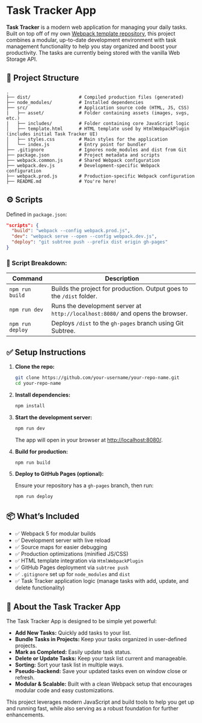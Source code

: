# Task Tracker App

**Task Tracker** is a modern web application for managing your daily tasks. Built on top off of my own [Webpack template repository](https://github.com/JunehyukYoo/template-webpack), this project combines a modular, up-to-date development environment with task management functionality to help you stay organized and boost your productivity. The tasks are currently being stored with the vanilla Web Storage API.

## 📁 Project Structure

```
.
├── dist/                  # Compiled production files (generated)
├── node_modules/          # Installed dependencies
├── src/                   # Application source code (HTML, JS, CSS)
|   ├── asset/             # Folder containing assets (images, svgs, etc.)
|   ├── includes/          # Folder containing core JavaScript logic
│   ├── template.html      # HTML template used by HtmlWebpackPlugin (includes initial Task Tracker UI)
│   ├── styles.css         # Main styles for the application
│   └── index.js           # Entry point for bundler
├── .gitignore             # Ignores node_modules and dist from Git
├── package.json           # Project metadata and scripts
├── webpack.common.js      # Shared Webpack configuration
├── webpack.dev.js         # Development-specific Webpack configuration
├── webpack.prod.js        # Production-specific Webpack configuration
├── README.md              # You're here!
```

## ⚙️ Scripts

Defined in `package.json`:

```json
"scripts": {
  "build": "webpack --config webpack.prod.js",
  "dev": "webpack serve --open --config webpack.dev.js",
  "deploy": "git subtree push --prefix dist origin gh-pages"
}
```

### 🔧 Script Breakdown:

| Command          | Description                                                                 |
|------------------|-----------------------------------------------------------------------------|
| `npm run build`  | Builds the project for production. Output goes to the `/dist` folder.      |
| `npm run dev`    | Runs the development server at `http://localhost:8080/` and opens the browser. |
| `npm run deploy` | Deploys `/dist` to the `gh-pages` branch using Git Subtree.                |

## ✅ Setup Instructions

1. **Clone the repo:**

   ```bash
   git clone https://github.com/your-username/your-repo-name.git
   cd your-repo-name
   ```

2. **Install dependencies:**

   ```bash
   npm install
   ```

3. **Start the development server:**

   ```bash
   npm run dev
   ```

   The app will open in your browser at [http://localhost:8080/](http://localhost:8080/).

4. **Build for production:**

   ```bash
   npm run build
   ```

5. **Deploy to GitHub Pages (optional):**

   Ensure your repository has a `gh-pages` branch, then run:

   ```bash
   npm run deploy
   ```

## 📦 What’s Included

- ✅ Webpack 5 for modular builds
- ✅ Development server with live reload
- ✅ Source maps for easier debugging
- ✅ Production optimizations (minified JS/CSS)
- ✅ HTML template integration via `HtmlWebpackPlugin`
- ✅ GitHub Pages deployment via `subtree push`
- ✅ `.gitignore` set up for `node_modules` and `dist`
- ✅ Task Tracker application logic (manage tasks with add, update, and delete functionality)

## 🧠 About the Task Tracker App

The Task Tracker App is designed to be simple yet powerful:

- **Add New Tasks:** Quickly add tasks to your list.
- **Bundle Tasks in Projects:** Keep your tasks organized in user-defined projects.
- **Mark as Completed:** Easily update task status.
- **Delete or Update Tasks:** Keep your task list current and manageable.
- **Sorting:** Sort your task list in multiple ways.
- **Pseudo-backend:** Save your updated tasks even on window close or refresh.
- **Modular & Scalable:** Built with a clean Webpack setup that encourages modular code and easy customizations.

This project leverages modern JavaScript and build tools to help you get up and running fast, while also serving as a robust foundation for further enhancements.